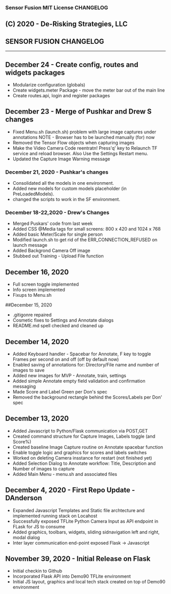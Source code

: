 ### Sensor Fusion MIT License	 CHANGELOG  
(C) 2020 - De-Risking Strategies, LLC 
----

## SENSOR FUSION CHANGELOG                     
----
## December 24 - Create config, routes and widgets packages
- Modularize configuration (globals)
- Create widgets.meter Package - move the meter bar out of the main line
- Create routes.api, login and register packages

## December 23 - Merge of Pushkar and Drew S changes
- Fixed Menu.sh (launch.sh) problem with large image captures under annotations
  NOTE - Browser has to be launched manually  (for) now
- Removed the Tensor Flow objects when capturing images
- Make the Video Camera Code reentratn! Press'q' key to Relaunch TF service and reload browser.  Also Use the Settings Restart menu.
- Updated the Capture Image Warning message
### December 21, 2020 - Pushkar's changes
- Consolidated all the models in one environment.
- Added new models for custom models placeholder (in PreLoadedModels).
- changed the scripts to work in the SF environment.
### December 18-22,2020 - Drew's Changes
- Merged Puskars' code from last week
- Added CSS @Media tags for small screens: 800 x 420 and 1024 x 768
- Added basic Meter/Scale for single person
- Modified launch.sh to get rid of the ERR_CONNECTION_REFUSED on launch message
- Added Backgrond Camera Off image
- Stubbed out Training - Upload File function 


## December 16, 2020
- Full screen toggle implemented
- Info screen implemented
- Fixups to Menu.sh

##December 15, 2020
- .gitigonre repaired
- Cosmetic fixes to Settings and Annotate dialogs
- README.md spell checked and cleaned up

## December 14, 2020
- Added Keyboard handler - Spacebar for Annotate, F key to toggle Frames per second on and off (off by default now)
- Enabled saving of annotations for: Directory/File name and number of images to save
- Added new images for MVP  - Annotate, train, settings
- Added simple Annotate empty field validation and confirmation messaging
- Made Score and Label Green per Don's spec
- Removed the background rectangle behind the Scores/Labels per Don' spec
 
## December 13, 2020
- Added Javascript to Python/Flask communication via POST,GET
- Created command structure for Capture Images, Labels toggle (and Score%)
- Created baseline Image Capture routine on Annotate spacebar function
- Enable toggle logic and graphics for scores and labels switches
- Worked on deleting Camera insstance for restart (not finished yet)
- Added Selection Dialog to Annotate workflow: Title, Description and Number of images to capture
- Added Main Menu - menu.sh and associated files

## December 4, 2020 - First Repo Update - DAnderson
- Expanded Javascript Templates and Static file archtecture and implemented running stack on Locahost
- Successfully exposed TFLite Python Camera Input as API endpoint in FLask for JS to consume
- Added graphics, toolbars, widgets, sliding sidnavigation left and right, modal dialog
- Inter layer communication end-point exposed Flask -> Javascript

## November 39, 2020 - Initial Release on Flask
- Initial checkin to Github
- Incorporated Flask API into Demo90 TFLite environment
- Initial JS layout, graphics and local tech stack created on top of Demo90 environment
